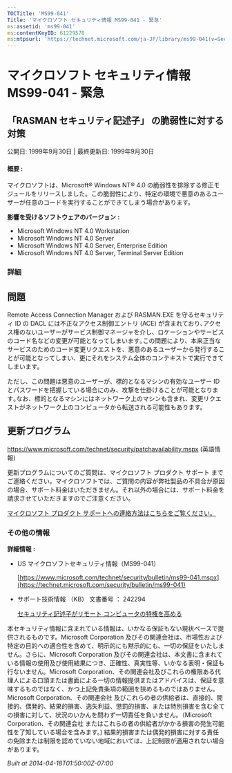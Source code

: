 ```yaml
---
TOCTitle: 'MS99-041'
Title: 'マイクロソフト セキュリティ情報 MS99-041 - 緊急'
ms:assetid: 'ms99-041'
ms:contentKeyID: 61229578
ms:mtpsurl: 'https://technet.microsoft.com/ja-JP/library/ms99-041(v=Security.10)'
---
```


マイクロソフト セキュリティ情報 MS99-041 - 緊急
===============================================

「RASMAN セキュリティ記述子」 の脆弱性に対する対策
--------------------------------------------------

公開日: 1999年9月30日 | 最終更新日: 1999年9月30日

#### 概要 :

マイクロソフトは、Microsoft® Windows NT® 4.0 の脆弱性を排除する修正モジュールをリリースしました。この脆弱性により、特定の環境で悪意のあるユーザーが任意のコードを実行することができてしまう場合があります。

**影響を受けるソフトウェアのバージョン** **:**

-   Microsoft Windows NT 4.0 Workstation
-   Microsoft Windows NT 4.0 Server
-   Microsoft Windows NT 4.0 Server, Enterprise Edition
-   Microsoft Windows NT 4.0 Server, Terminal Server Edition

### 詳細

問題
----


Remote Access Connection Manager および RASMAN.EXE を守るセキュリティ ID の DACL には不正なアクセス制御エントリ (ACE) が含まれており､アクセス権のないユーザーがサービス制御マネージャを介し、ロケーションやサービスのコード名などの変更が可能となってしまいます｡この問題により、本来正当なサービスのためのコード変更リクエストを、悪意のあるユーザーから発行することが可能となってしまい、更にそれをシステム全体のコンテキストで実行できてしまいます。

ただし、この問題は悪意のユーザーが、標的となるマシンの有効なユーザー ID とパスワードを把握している場合にのみ、攻撃を仕掛けることが可能となります｡なお、標的となるマシンにはネットワーク上のマシンも含まれ、変更リクエストがネットワーク上のコンピュータから転送される可能性もあります。

更新プログラム
--------------


<https://www.microsoft.com/technet/security/patchavailability.mspx> (英語情報)

更新プログラムについてのご質問は、マイクロソフト プロダクト サポート までご連絡ください。マイクロソフトでは、ご質問の内容が弊社製品の不具合が原因の場合、サポート料金はいただきません。それ以外の場合には、サポート料金を請求させていただきますのでご注意ください。

[マイクロソフト プロダクト サポートへの連絡方法はこちらをご覧ください。](https://www.microsoft.com/japan/security/support/patchqa.mspx)

### その他の情報

**詳細情報** **:**

-   US マイクロソフトセキュリティ情報（MS99-041）

    [https://www.microsoft.com/technet/security/bulletin/ms99-041.mspx](https://technet.microsoft.com/security/bulletin/ms99-041)
-   サポート技術情報 （KB） 文書番号 ： 242294

    [セキュリティ記述子がリモート コンピュータの特権を高める](https://support.microsoft.com/kb/242294)

本セキュリティ情報に含まれている情報は、いかなる保証もない現状ベースで提供されるものです。Microsoft Corporation 及びその関連会社は、市場性および特定の目的への適合性を含めて、明示的にも黙示的にも、一切の保証をいたしません。さらに、Microsoft Corporation 及びその関連会社は、本文書に含まれている情報の使用及び使用結果につき、正確性、真実性等、いかなる表明・保証も行ないません。Microsoft Corporation、その関連会社及びこれらの権限ある代理人による口頭または書面による一切の情報提供またはアドバイスは、保証を意味するものではなく、かつ上記免責条項の範囲を狭めるものではありません。Microsoft Corporation、その関連会社 及びこれらの者の供給者は、直接的、間接的、偶発的、結果的損害、逸失利益、懲罰的損害、または特別損害を含む全ての損害に対して、状況のいかんを問わず一切責任を負いません。（Microsoft Corporation、その関連会社 またはこれらの者の供給者がかかる損害の発生可能性を了知している場合を含みます。) 結果的損害または偶発的損害に対する責任の免除または制限を認めていない地域においては、上記制限が適用されない場合があります。

*Built at 2014-04-18T01:50:00Z-07:00*
